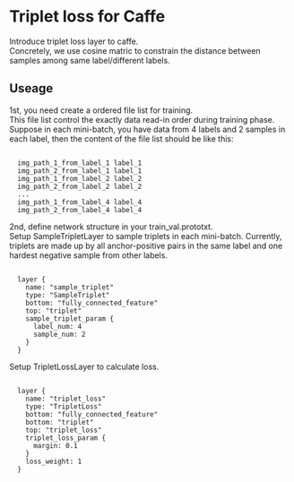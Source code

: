 # Triplet loss for Caffe

Introduce triplet loss layer to caffe.<br>
Concretely, we use cosine matric to constrain the distance between samples among same label/different labels.

## Useage
1st, you need create a ordered file list for training. <br>
This file list control the exactly data read-in order during training phase. Suppose in each mini-batch, you have data from 4 labels and 2 samples in each label, then the content of the file list should be like this:<br>
<pre><code>
  img_path_1_from_label_1 label_1
  img_path_2_from_label_1 label_1
  img_path_1_from_label_2 label_2
  img_path_2_from_label_2 label_2
  ...
  img_path_1_from_label_4 label_4
  img_path_2_from_label_4 label_4
</code></pre>

2nd, define network structure in your train_val.prototxt.<br>
Setup SampleTripletLayer to sample triplets in each mini-batch. Currently, triplets are made up by all anchor-positive pairs in the same label and one hardest negative sample from other labels.<br>
<pre><code>
  layer {
    name: "sample_triplet"
    type: "SampleTriplet"
    bottom: "fully_connected_feature"
    top: "triplet"
    sample_triplet_param {
      label_num: 4
      sample_num: 2
    }
  }
</code></pre>
Setup TripletLossLayer to calculate loss.<br>
<pre><code>
  layer {
    name: "triplet_loss"
    type: "TripletLoss"
    bottom: "fully_connected_feature"
    bottom: "triplet"
    top: "triplet_loss"
    triplet_loss_param {
      margin: 0.1
    }
    loss_weight: 1
  }
</code></pre>
